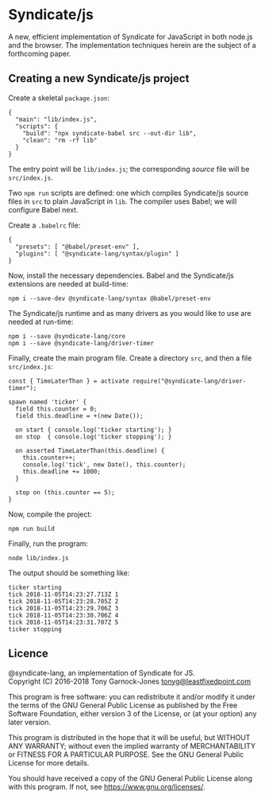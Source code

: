 # Syndicate/js

A new, efficient implementation of Syndicate for JavaScript in both
node.js and the browser. The implementation techniques herein are the
subject of a forthcoming paper.

## Creating a new Syndicate/js project

Create a skeletal `package.json`:

    {
      "main": "lib/index.js",
      "scripts": {
        "build": "npx syndicate-babel src --out-dir lib",
        "clean": "rm -rf lib"
      }
    }

The entry point will be `lib/index.js`; the corresponding *source*
file will be `src/index.js`.

Two `npm run` scripts are defined: one which compiles Syndicate/js
source files in `src` to plain JavaScript in `lib`. The compiler uses
Babel; we will configure Babel next.

Create a `.babelrc` file:

    {
      "presets": [ "@babel/preset-env" ],
      "plugins": [ "@syndicate-lang/syntax/plugin" ]
    }

Now, install the necessary dependencies. Babel and the Syndicate/js
extensions are needed at build-time:

    npm i --save-dev @syndicate-lang/syntax @babel/preset-env

The Syndicate/js runtime and as many drivers as you would like to use
are needed at run-time:

    npm i --save @syndicate-lang/core
    npm i --save @syndicate-lang/driver-timer

Finally, create the main program file. Create a directory `src`, and
then a file `src/index.js`:

    const { TimeLaterThan } = activate require("@syndicate-lang/driver-timer");

    spawn named 'ticker' {
      field this.counter = 0;
      field this.deadline = +(new Date());

      on start { console.log('ticker starting'); }
      on stop  { console.log('ticker stopping'); }

      on asserted TimeLaterThan(this.deadline) {
        this.counter++;
        console.log('tick', new Date(), this.counter);
        this.deadline += 1000;
      }

      stop on (this.counter == 5);
    }

Now, compile the project:

    npm run build

Finally, run the program:

    node lib/index.js

The output should be something like:

    ticker starting
    tick 2018-11-05T14:23:27.713Z 1
    tick 2018-11-05T14:23:28.705Z 2
    tick 2018-11-05T14:23:29.706Z 3
    tick 2018-11-05T14:23:30.706Z 4
    tick 2018-11-05T14:23:31.707Z 5
    ticker stopping

## Licence

@syndicate-lang, an implementation of Syndicate for JS.  
Copyright (C) 2016-2018 Tony Garnock-Jones <tonyg@leastfixedpoint.com>

This program is free software: you can redistribute it and/or modify
it under the terms of the GNU General Public License as published by
the Free Software Foundation, either version 3 of the License, or
(at your option) any later version.

This program is distributed in the hope that it will be useful,
but WITHOUT ANY WARRANTY; without even the implied warranty of
MERCHANTABILITY or FITNESS FOR A PARTICULAR PURPOSE.  See the
GNU General Public License for more details.

You should have received a copy of the GNU General Public License
along with this program.  If not, see <https://www.gnu.org/licenses/>.
